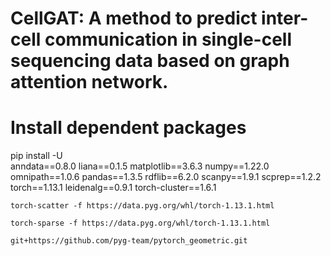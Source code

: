 # CellGAT: A method to predict inter-cell communication in single-cell sequencing data based on graph attention network.

# Install dependent packages
pip install -U\
    anndata==0.8.0 
    liana==0.1.5 
    matplotlib==3.6.3 
    numpy==1.22.0 
    omnipath==1.0.6 
    pandas==1.3.5 
    rdflib==6.2.0 
    scanpy==1.9.1 
    scprep==1.2.2 
    torch==1.13.1
    leidenalg==0.9.1 
    torch-cluster==1.6.1
    
    torch-scatter -f https://data.pyg.org/whl/torch-1.13.1.html

    torch-sparse -f https://data.pyg.org/whl/torch-1.13.1.html

    git+https://github.com/pyg-team/pytorch_geometric.git

    
